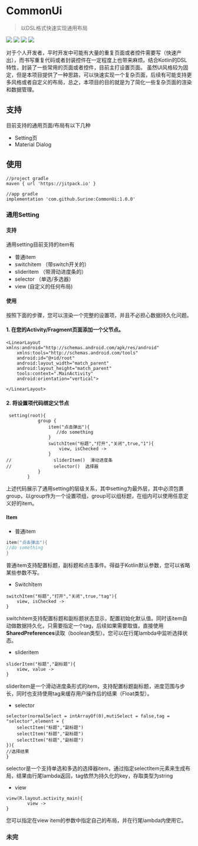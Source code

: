 
# CommonUi
> 以DSL格式快速实现通用布局

![](https://img.shields.io/github/stars/Surine/CommonUi)
![](https://img.shields.io/github/issues/Surine/CommonUi)
![](https://img.shields.io/github/license/Surine/CommonUi)
![](https://img.shields.io/badge/Kotlin-100%25-orange)

对于个人开发者，平时开发中可能有大量的重复页面或者控件需要写（快速产出），而书写重复代码或者封装控件在一定程度上也带来麻烦。结合Kotlin的DSL特性，封装了一些常用的页面或者控件，目前主打设置页面。
虽然UI风格较为固定，但是本项目提供了一种思路，可以快速实现一个复杂页面，后续有可能支持更多风格或者自定义的布局，总之，本项目的目的就是为了简化一些复杂页面的渲染和数据管理。


## 支持

目前支持的通用页面/布局有以下几种

- Setting页
- Material Dialog

## 使用

```
//project gradle
maven { url 'https://jitpack.io' }

//app gradle
implementation 'com.github.Surine:CommonUi:1.0.0'
```

### 通用Setting

#### 支持

通用setting目前支持的item有

- 普通item
- switchitem （带switch开关的）
- slideritem （带滑动进度条的）
- selector （单选/多选器）
- view (自定义的任何布局)



#### 使用

按照下面的步骤，您可以渲染一个完整的设置项，并且不必担心数据持久化问题。

#### 1. 在您的Activity/Fragment页面添加一个父节点。

```
<LinearLayout xmlns:android="http://schemas.android.com/apk/res/android"
    xmlns:tools="http://schemas.android.com/tools"
    android:id="@+id/root"
    android:layout_width="match_parent"
    android:layout_height="match_parent"
    tools:context=".MainActivity"
    android:orientation="vertical">

</LinearLayout>
```

#### 2. 将设置项代码绑定父节点

```
 setting(root){
            group {
                item("点击弹出"){
                   //do something
                }
                switchItem("标题","打开","关闭",true,"1"){
                    view, isChecked ->
                }
//                sliderItem()  滑动进度条
//                selector()  选择器
            }
        }
```

上述代码展示了通用setting的层级关系，其中setting为最外层，其中必须包裹group，以group作为一个设置项组，group可以组标题，在组内可以使用任意定义好的item。

#### Item

- 普通item

```kotlin
item("点击弹出"){
//do something
}
```

普通item支持配置标题，副标题和点击事件。得益于Kotlin默认参数，您可以省略某些参数不写。

- SwitchItem

```
switchItem("标题","打开","关闭",true,"tag"){
	view, isChecked ->
}
```

switchitem支持配置标题和副标题状态显示，配置初始化默认值。同时该item自动做数据持久化，只需要指定一个tag，后续如果需要取值，直接使用**SharedPreferences**读取（boolean类型）。您可以在行尾lambda中监听选择状态。

- slideritem

```
sliderItem("标题","副标题"){
	view, value ->  
}  
```

sliderItem是一个滑动进度条形式的item，支持配置标题副标题，进度范围与步长，同时也支持使用tag来缓存用户操作后的结果（Float类型）。

- selector

```
selector(normalSelect = intArrayOf(0),mutiSelect = false,tag = "selector",element = {
    selectItem("标题","副标题")
    selectItem("标题","副标题")
    selectItem("标题","副标题")
}){
//选择结果
}
```

selector是一个支持单选和多选的选择器item，通过指定selectItem元素来生成布局，结果由行尾lambda返回，tag依然为持久化的key，存取类型为string

- view

```
view(R.layout.activity_main){
		view ->  
}
```

您可以指定在view item的参数中指定自己的布局，并在行尾lambda内使用它。







### 未完
